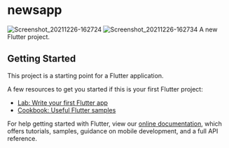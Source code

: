 # newsapp
![Screenshot_20211226-162724](https://user-images.githubusercontent.com/78818443/147412818-b8a2ac6d-662d-4152-96a2-0acdc7dbcf26.jpg)
![Screenshot_20211226-162734](https://user-images.githubusercontent.com/78818443/147412822-87c956c6-527f-479b-9d5d-b54843641727.jpg)
A new Flutter project.

## Getting Started

This project is a starting point for a Flutter application.

A few resources to get you started if this is your first Flutter project:

- [Lab: Write your first Flutter app](https://flutter.dev/docs/get-started/codelab)
- [Cookbook: Useful Flutter samples](https://flutter.dev/docs/cookbook)

For help getting started with Flutter, view our
[online documentation](https://flutter.dev/docs), which offers tutorials,
samples, guidance on mobile development, and a full API reference.


